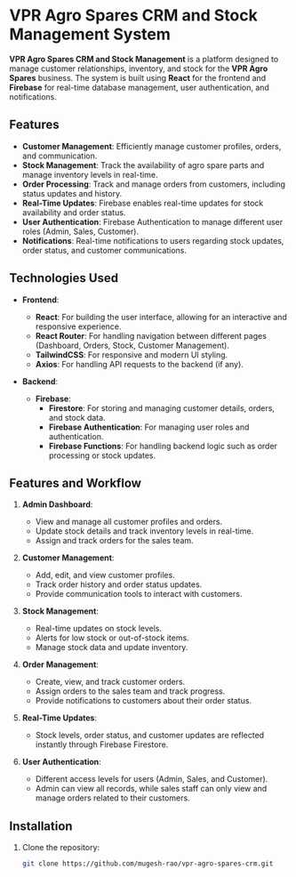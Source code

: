 # VPR Agro Spares CRM and Stock Management System

**VPR Agro Spares CRM and Stock Management** is a platform designed to manage customer relationships, inventory, and stock for the **VPR Agro Spares** business. The system is built using **React** for the frontend and **Firebase** for real-time database management, user authentication, and notifications.

## Features

- **Customer Management**: Efficiently manage customer profiles, orders, and communication.
- **Stock Management**: Track the availability of agro spare parts and manage inventory levels in real-time.
- **Order Processing**: Track and manage orders from customers, including status updates and history.
- **Real-Time Updates**: Firebase enables real-time updates for stock availability and order status.
- **User Authentication**: Firebase Authentication to manage different user roles (Admin, Sales, Customer).
- **Notifications**: Real-time notifications to users regarding stock updates, order status, and customer communications.

## Technologies Used

- **Frontend**:
  - **React**: For building the user interface, allowing for an interactive and responsive experience.
  - **React Router**: For handling navigation between different pages (Dashboard, Orders, Stock, Customer Management).
  - **TailwindCSS**: For responsive and modern UI styling.
  - **Axios**: For handling API requests to the backend (if any).
  
- **Backend**:
  - **Firebase**: 
    - **Firestore**: For storing and managing customer details, orders, and stock data.
    - **Firebase Authentication**: For managing user roles and authentication.
    - **Firebase Functions**: For handling backend logic such as order processing or stock updates.

## Features and Workflow

1. **Admin Dashboard**:
   - View and manage all customer profiles and orders.
   - Update stock details and track inventory levels in real-time.
   - Assign and track orders for the sales team.

2. **Customer Management**:
   - Add, edit, and view customer profiles.
   - Track order history and order status updates.
   - Provide communication tools to interact with customers.

3. **Stock Management**:
   - Real-time updates on stock levels.
   - Alerts for low stock or out-of-stock items.
   - Manage stock data and update inventory.

4. **Order Management**:
   - Create, view, and track customer orders.
   - Assign orders to the sales team and track progress.
   - Provide notifications to customers about their order status.

5. **Real-Time Updates**:
   - Stock levels, order status, and customer updates are reflected instantly through Firebase Firestore.

6. **User Authentication**:
   - Different access levels for users (Admin, Sales, and Customer).
   - Admin can view all records, while sales staff can only view and manage orders related to their customers.

## Installation

1. Clone the repository:

   ```bash
   git clone https://github.com/mugesh-rao/vpr-agro-spares-crm.git
